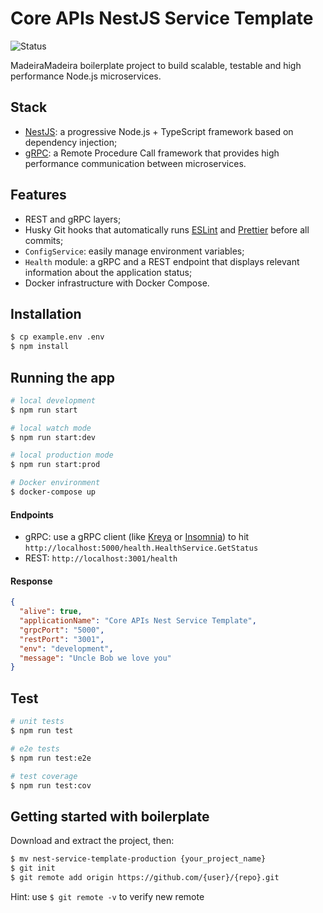 # Core APIs NestJS Service Template

<p align="left">  
<img src="https://img.shields.io/badge/status-finished-green" alt="Status">    
</p> 

MadeiraMadeira boilerplate project to build scalable, testable and high performance Node.js microservices. 
 
## Stack

- [NestJS](https://github.com/nestjs/nest): a progressive Node.js + TypeScript framework based on dependency injection;
- [gRPC](https://grpc.io): a Remote Procedure Call framework that provides high performance communication between microservices.

## Features
- REST and gRPC layers; 
- Husky Git hooks that automatically runs [ESLint](https://eslint.org) and [Prettier](https://prettier.io) before all commits;
- `ConfigService`: easily manage environment variables;
- `Health` module: a gRPC and a REST endpoint that displays relevant information about the application status;
- Docker infrastructure with Docker Compose.

## Installation

```bash
$ cp example.env .env
$ npm install
```

## Running the app

```bash
# local development
$ npm run start

# local watch mode
$ npm run start:dev

# local production mode
$ npm run start:prod

# Docker environment
$ docker-compose up
```

#### Endpoints
* gRPC: use a gRPC client (like [Kreya](https://kreya.app) or [Insomnia](https://insomnia.rest)) to hit 
`http://localhost:5000/health.HealthService.GetStatus`
* REST: `http://localhost:3001/health`

#### Response
```json
{
  "alive": true,
  "applicationName": "Core APIs Nest Service Template",
  "grpcPort": "5000",
  "restPort": "3001",
  "env": "development",
  "message": "Uncle Bob we love you"
}
```

## Test

```bash
# unit tests
$ npm run test

# e2e tests
$ npm run test:e2e

# test coverage
$ npm run test:cov
``` 

## Getting started with boilerplate

Download and extract the project, then:
```bash
$ mv nest-service-template-production {your_project_name}
$ git init
$ git remote add origin https://github.com/{user}/{repo}.git
```

Hint: use `$ git remote -v` to verify new remote